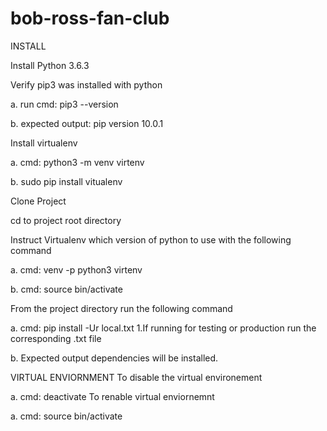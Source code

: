 # bob-ross-fan-club


INSTALL

Install Python 3.6.3

Verify pip3 was installed with python

a. run cmd: pip3 --version

b. expected output: pip version 10.0.1

Install virtualenv

a. cmd: python3 -m venv virtenv

b. sudo pip install vitualenv

Clone Project

cd to project root directory

Instruct Virtualenv which version of python to use with the following command

a. cmd: venv -p python3 virtenv

b. cmd: source bin/activate

From the project directory run the following command

a. cmd: pip install -Ur local.txt
      1.If running for testing or production run the corresponding .txt file

b. Expected output dependencies will be installed.

VIRTUAL ENVIORNMENT To disable the virtual environement

  a. cmd: deactivate
To renable virtual enviornemnt

  a. cmd: source bin/activate
